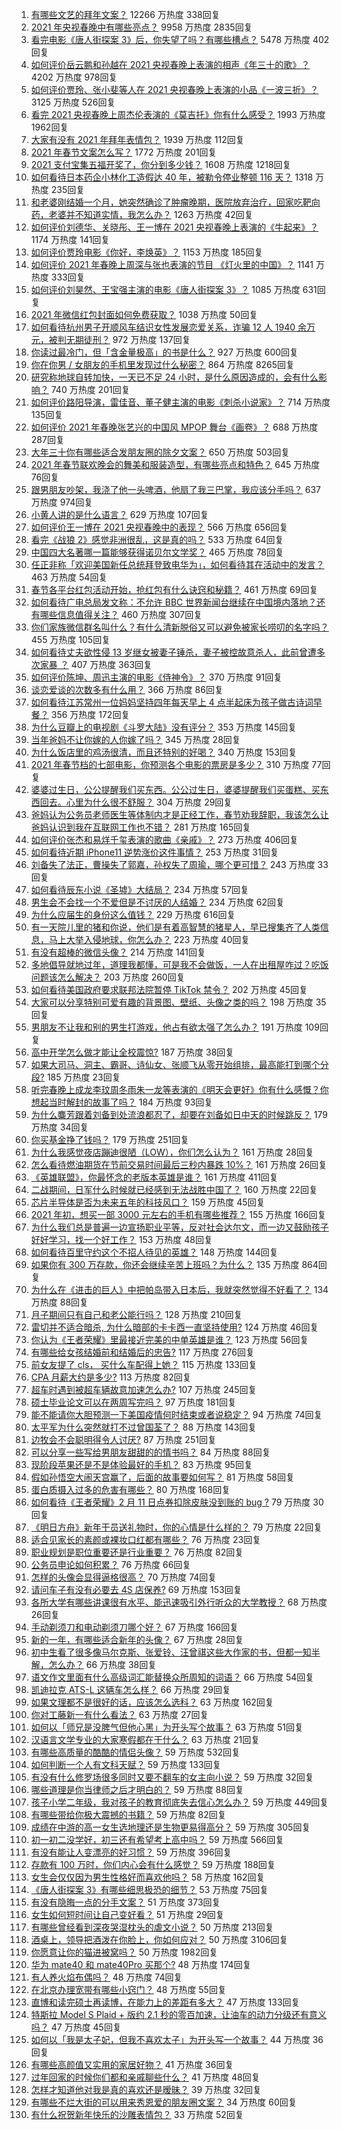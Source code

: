1. [有哪些文艺的拜年文案？](https://www.zhihu.com/question/442938241) 12266 万热度 338回复
1. [2021 年央视春晚中有哪些亮点？](https://www.zhihu.com/question/443967466) 9958 万热度 2835回复
1. [看完电影《唐人街探案 3》后，你失望了吗？有哪些槽点？](https://www.zhihu.com/question/442574355) 5478 万热度 402回复
1. [如何评价岳云鹏和孙越在 2021 央视春晚上表演的相声《年三十的歌》？](https://www.zhihu.com/question/443968904) 4202 万热度 978回复
1. [如何评价贾玲、张小斐等人在 2021 央视春晚上表演的小品《一波三折》？](https://www.zhihu.com/question/443971527) 3125 万热度 526回复
1. [看完 2021 央视春晚上周杰伦表演的《莫吉托》你有什么感受？](https://www.zhihu.com/question/444004125) 1993 万热度 1962回复
1. [大家有没有 2021 年拜年表情包？](https://www.zhihu.com/question/436758021) 1939 万热度 112回复
1. [2021 年春节文案怎么写？](https://www.zhihu.com/question/434616006) 1772 万热度 201回复
1. [2021 支付宝集五福开奖了，你分到多少钱？](https://www.zhihu.com/question/443980664) 1608 万热度 1218回复
1. [如何看待日本药企小林化工造假达 40 年，被勒令停业整顿 116 天？](https://www.zhihu.com/question/443935387) 1318 万热度 235回复
1. [和老婆刚结婚一个月，她突然确诊了肿瘤晚期，医院放弃治疗，回家吃靶向药，老婆并不知道实情，我怎么办？](https://www.zhihu.com/question/443414127) 1263 万热度 42回复
1. [如何评价刘德华、关晓彤、王一博在 2021 央视春晚上表演的《牛起来》？](https://www.zhihu.com/question/443970776) 1174 万热度 141回复
1. [如何评价贾玲电影《你好，李焕英》？](https://www.zhihu.com/question/350520117) 1153 万热度 185回复
1. [如何评价 2021 年春晚上周深与张也表演的节目 《灯火里的中国》？](https://www.zhihu.com/question/443976619) 1141 万热度 333回复
1. [如何评价刘昊然、王宝强主演的电影《唐人街探案 3》？](https://www.zhihu.com/question/275161859) 1085 万热度 631回复
1. [2021 年微信红包封面如何免费获取？](https://www.zhihu.com/question/441208207) 1038 万热度 50回复
1. [如何看待杭州男子开顺风车结识女性发展恋爱关系，诈骗 12 人 1940 余万元，被判无期徒刑？](https://www.zhihu.com/question/443917776) 972 万热度 137回复
1. [你读过最冷门，但「含金量极高」的书是什么？](https://www.zhihu.com/question/438708854) 927 万热度 600回复
1. [你在你男 / 女朋友的手机里发现过什么秘密？](https://www.zhihu.com/question/309282780) 864 万热度 8265回复
1. [研究称地球自转加快，一天已不足 24 小时，是什么原因造成的，会有什么影响？](https://www.zhihu.com/question/443828984) 740 万热度 201回复
1. [如何评价路阳导演，雷佳音、董子健主演的电影《刺杀小说家》？](https://www.zhihu.com/question/442322197) 714 万热度 135回复
1. [如何评价 2021 年春晚张艺兴的中国风 MPOP 舞台《画卷》？](https://www.zhihu.com/question/443852598) 688 万热度 287回复
1. [大年三十你有哪些适合发朋友圈的除夕文案？](https://www.zhihu.com/question/441614349) 650 万热度 503回复
1. [2021 年春节联欢晚会的舞美和服装造型，有哪些亮点和特色？](https://www.zhihu.com/question/443967441) 645 万热度 76回复
1. [跟男朋友吵架，我浇了他一头啤酒，他扇了我三巴掌，我应该分手吗？](https://www.zhihu.com/question/443638273) 637 万热度 974回复
1. [小黄人讲的是什么语言？](https://www.zhihu.com/question/30830614) 629 万热度 107回复
1. [如何评价王一博在 2021 央视春晚中的表现？](https://www.zhihu.com/question/443970375) 566 万热度 656回复
1. [看完《战狼 2》感觉非洲很乱，这是真的吗？](https://www.zhihu.com/question/63368523) 533 万热度 64回复
1. [中国四大名著哪一篇能够获得诺贝尔文学奖？](https://www.zhihu.com/question/443500762) 465 万热度 78回复
1. [任正非称「欢迎美国新任总统拜登致电华为」，如何看待其在活动中的发言？](https://www.zhihu.com/question/443750066) 463 万热度 54回复
1. [春节各平台红包活动开始，抢红包有什么诀窍和秘籍？](https://www.zhihu.com/question/443293907) 461 万热度 69回复
1. [如何看待广电总局发文称：不允许 BBC 世界新闻台继续在中国境内落地？还有哪些信息值得关注？](https://www.zhihu.com/question/444040251) 460 万热度 307回复
1. [你们家族微信群名叫什么？有什么清新脱俗又可以避免被家长唠叨的名字吗？](https://www.zhihu.com/question/443937583) 455 万热度 105回复
1. [如何看待丈夫欲性侵 13 岁继女被妻子锤杀，妻子被控故意杀人，此前曾遭多次家暴 ？](https://www.zhihu.com/question/436107280) 407 万热度 363回复
1. [如何评价陈坤、周迅主演的电影《侍神令》？](https://www.zhihu.com/question/436887810) 370 万热度 91回复
1. [谈恋爱谈的次数多有什么用？](https://www.zhihu.com/question/334622048) 366 万热度 86回复
1. [如何看待江苏常州一位妈妈坚持四年每天早上 4 点半起床为孩子做古诗词早餐？](https://www.zhihu.com/question/443470170) 356 万热度 172回复
1. [为什么豆瓣上的电视剧《斗罗大陆》没有评分？](https://www.zhihu.com/question/443596555) 353 万热度 145回复
1. [当年爸妈不让你嫁的人你嫁了吗？](https://www.zhihu.com/question/443594106) 345 万热度 28回复
1. [为什么饭店里的鸡汤很清，而且还特别的好喝？](https://www.zhihu.com/question/437783371) 340 万热度 153回复
1. [2021 年春节档的七部电影，你预测各个电影的票房是多少？](https://www.zhihu.com/question/439237440) 310 万热度 77回复
1. [婆婆过生日，公公提醒我们买东西。公公过生日，婆婆提醒我们买蛋糕、买东西回去。心里为什么很不舒服？](https://www.zhihu.com/question/308825931) 304 万热度 29回复
1. [爸妈认为公务员老师医生等体制内才是正经工作，春节劝我辞职，我该怎么让爸妈认识到我在互联网工作也不错？](https://www.zhihu.com/question/443810427) 281 万热度 165回复
1. [如何评价张杰和易烊千玺表演的歌曲《亲戚》？](https://www.zhihu.com/question/443980649) 273 万热度 406回复
1. [如何看待近期 iPhone11 逆势涨价这件事情？](https://www.zhihu.com/question/439628528) 253 万热度 31回复
1. [刘备失了法正，曹操失了郭嘉，孙权失了周瑜，哪个更可惜？](https://www.zhihu.com/question/443610265) 243 万热度 33回复
1. [如何看待辰东小说《圣墟》大结局？](https://www.zhihu.com/question/443876836) 234 万热度 57回复
1. [男生会不会找一个不爱但是不讨厌的人结婚？](https://www.zhihu.com/question/440976244) 234 万热度 62回复
1. [为什么应届生的身份这么值钱？](https://www.zhihu.com/question/296366864) 229 万热度 616回复
1. [有一天院儿里的猪和你说，他们是有着高智慧的猪星人，早已搜集齐了人类信息，马上大举入侵地球，你怎么办？](https://www.zhihu.com/question/443584192) 223 万热度 40回复
1. [有没有超棒的微信头像？](https://www.zhihu.com/question/432712007) 214 万热度 141回复
1. [多地倡导就地过年，道理我都懂，可是我不会做饭，一人在出租屋咋过？吃饭问题该怎么解决？](https://www.zhihu.com/question/438270911) 203 万热度 260回复
1. [如何看待美国政府要求联邦法院暂停 TikTok 禁令？](https://www.zhihu.com/question/443938977) 202 万热度 45回复
1. [大家可以分享特别可爱有趣的背景图、壁纸、头像之类的吗？](https://www.zhihu.com/question/442256307) 198 万热度 35回复
1. [男朋友不让我和别的男生打游戏，他占有欲太强了怎么办？](https://www.zhihu.com/question/407902269) 191 万热度 109回复
1. [高中开学怎么做才能让全校震惊?](https://www.zhihu.com/question/443563059) 187 万热度 38回复
1. [如果大司马、洞主、霸哥、诗仙女、张顺飞从零开始组排，最高能打到哪个分段?](https://www.zhihu.com/question/441476672) 185 万热度 23回复
1. [听完春晚上成龙李玟周冬雨朱一龙等表演的《明天会更好》你有什么感慨？你想起当时解封的故事了吗？](https://www.zhihu.com/question/443976527) 184 万热度 93回复
1. [为什么麋芳跟着刘备到处流浪都忍了，却要在刘备如日中天的时候跳反？](https://www.zhihu.com/question/48173294) 179 万热度 34回复
1. [你买基金挣了钱吗？](https://www.zhihu.com/question/410574473) 179 万热度 251回复
1. [为什么我感觉夜店蹦迪很陋（LOW），你们怎么认为？](https://www.zhihu.com/question/265577613) 161 万热度 28回复
1. [怎么看待燃油期货在节前交易时间最后三秒内暴跌 10%？](https://www.zhihu.com/question/443794871) 161 万热度 26回复
1. [《英雄联盟》，你最怀念的老版本英雄是谁？](https://www.zhihu.com/question/441857645) 161 万热度 411回复
1. [二战期间，日军什么时候就已经感到无法战胜中国了？](https://www.zhihu.com/question/443655686) 160 万热度 22回复
1. [芯片半导体是否为未来五年的科技风口？](https://www.zhihu.com/question/442708273) 159 万热度 45回复
1. [2021 年初，想买一部 3000 元左右的手机有哪些推荐？](https://www.zhihu.com/question/437319390) 155 万热度 166回复
1. [为什么我们总是普遍一边宣扬职业平等，反对社会达尔文，而一边又鼓励孩子好好学习，找一个好工作？](https://www.zhihu.com/question/443552685) 153 万热度 48回复
1. [如何看待百里守约这个不招人待见的英雄？](https://www.zhihu.com/question/380426230) 148 万热度 144回复
1. [如果你有 300 万存款，你还会继续辛苦上班吗？为什么？](https://www.zhihu.com/question/426065915) 135 万热度 864回复
1. [为什么在《进击的巨人》中把帕岛带入日本后，我就突然觉得不好看了？](https://www.zhihu.com/question/442280742) 134 万热度 88回复
1. [月子期间只有自己和老公能行吗？](https://www.zhihu.com/question/441590859) 128 万热度 210回复
1. [雷切并不适合暗杀, 为什么暗部的卡卡西一直坚持使用?](https://www.zhihu.com/question/438847701) 124 万热度 46回复
1. [你认为《王者荣耀》里最接近完美的中单英雄是谁？](https://www.zhihu.com/question/441413465) 123 万热度 56回复
1. [有哪些给女孩结婚前和结婚后的忠告?](https://www.zhihu.com/question/403004506) 117 万热度 276回复
1. [前女友提了 cls， 买什么车配得上她？](https://www.zhihu.com/question/426346922) 115 万热度 133回复
1. [CPA 月薪大约是多少?](https://www.zhihu.com/question/411797031) 113 万热度 82回复
1. [超车时遇到被超车辆故意加速怎么办?](https://www.zhihu.com/question/437816644) 107 万热度 245回复
1. [硕士毕业论文可以在两周写完吗？](https://www.zhihu.com/question/434316387) 97 万热度 181回复
1. [能不能请你大胆预测一下美国疫情何时结束或者说稳定？](https://www.zhihu.com/question/440957753) 94 万热度 74回复
1. [太平军为什么突然就打不过曾国荃了？](https://www.zhihu.com/question/268934681) 88 万热度 143回复
1. [边牧会不会聪明得令人讨厌?](https://www.zhihu.com/question/393601336) 87 万热度 251回复
1. [可以分享一些写给男朋友甜甜的的情书吗？](https://www.zhihu.com/question/322998591) 84 万热度 88回复
1. [现阶段苹果还是不是体验最好的手机？](https://www.zhihu.com/question/321893207) 83 万热度 95回复
1. [假如孙悟空大闹天宫赢了，后面的故事要如何写？](https://www.zhihu.com/question/431052067) 81 万热度 58回复
1. [蛋白质摄入过多的危害有哪些？](https://www.zhihu.com/question/422316054) 80 万热度 168回复
1. [如何看待《王者荣耀》2 月 11 日点券扣除皮肤没到账的 bug ?](https://www.zhihu.com/question/443891371) 79 万热度 30回复
1. [《明日方舟》新年干员送礼物时，你的心情是什么样的？](https://www.zhihu.com/question/444046564) 79 万热度 22回复
1. [适合见家长的素颜或裸妆口红都有哪些？](https://www.zhihu.com/question/437320070) 76 万热度 23回复
1. [职业规划是职位重要还是行业重要？](https://www.zhihu.com/question/436670122) 76 万热度 82回复
1. [公务员申论如何积累？](https://www.zhihu.com/question/62703465) 76 万热度 66回复
1. [怎样的头像会显得逼格很高？](https://www.zhihu.com/question/267112594) 70 万热度 74回复
1. [请问车子有没有必要去 4S 店保养?](https://www.zhihu.com/question/430070457) 69 万热度 153回复
1. [各所大学有哪些讲课很有水平、能迅速吸引外行听众的大学教授？](https://www.zhihu.com/question/438746253) 68 万热度 26回复
1. [手动剃须刀和电动剃须刀哪个好？](https://www.zhihu.com/question/35743446) 67 万热度 166回复
1. [新的一年，有哪些适合新年的头像？](https://www.zhihu.com/question/364065357) 67 万热度 28回复
1. [初中生看了很多像马尔克斯、张爱铃、汪曾祺这些大作家的书，但都一知半解，怎么办？](https://www.zhihu.com/question/441428579) 66 万热度 38回复
1. [语文作文里面有什么高级词汇能替换众所周知的词语？](https://www.zhihu.com/question/318964543) 66 万热度 54回复
1. [凯迪拉克 ATS-L 这辆车怎么样？](https://www.zhihu.com/question/28515068) 66 万热度 29回复
1. [如果文理都不是很好的话，应该怎么选科？](https://www.zhihu.com/question/439520786) 63 万热度 162回复
1. [你对工藤新一有什么看法？](https://www.zhihu.com/question/441753769) 63 万热度 27回复
1. [如何以「师兄是没脾气但他心黑」为开头写个故事？](https://www.zhihu.com/question/432685780) 63 万热度 51回复
1. [汉语言文学专业的大家寒假都在干什么？](https://www.zhihu.com/question/443445002) 63 万热度 21回复
1. [有哪些高质量的酷酷的情侣头像？](https://www.zhihu.com/question/319491056) 59 万热度 532回复
1. [如何判断一个人有文科天赋？](https://www.zhihu.com/question/438266130) 59 万热度 133回复
1. [有没有什么修罗场很多同时又要不翻车的女主向小说？](https://www.zhihu.com/question/348722107) 59 万热度 32回复
1. [哪些道理是你当律师之后才明白的？](https://www.zhihu.com/question/437922823) 59 万热度 88回复
1. [孩子小学二年级，我对孩子的教育彻底失去信心怎么办？](https://www.zhihu.com/question/431447269) 59 万热度 449回复
1. [有哪些带给你极大震撼的书籍？](https://www.zhihu.com/question/430425826) 59 万热度 82回复
1. [成绩在中游的高一女生选地理还是生物更易得高分？](https://www.zhihu.com/question/439775617) 59 万热度 305回复
1. [初一初二没学好，初三还有希望考上高中吗？](https://www.zhihu.com/question/439552373) 59 万热度 566回复
1. [有没有能让人变漂亮的好习惯？](https://www.zhihu.com/question/423969924) 59 万热度 396回复
1. [存款有 100 万时，你们内心会有什么感觉？](https://www.zhihu.com/question/435393939) 59 万热度 188回复
1. [女生会仅仅因为男生性格好而喜欢他吗？](https://www.zhihu.com/question/438699923) 58 万热度 162回复
1. [《唐人街探案 3》有哪些细思极恐的细节？](https://www.zhihu.com/question/363568432) 53 万热度 75回复
1. [有没有隐晦一点的分手文案？](https://www.zhihu.com/question/432396268) 51 万热度 373回复
1. [女生如何短时间让自己变好看？](https://www.zhihu.com/question/67035074) 51 万热度 29回复
1. [有哪些曾经看到深夜哭湿枕头的虐文小说？](https://www.zhihu.com/question/289167386) 50 万热度 213回复
1. [酒桌上，领导把酒泼在你脸上，你如何应对？](https://www.zhihu.com/question/438684200) 50 万热度 3106回复
1. [你愿意让你的猫进被窝吗？](https://www.zhihu.com/question/357178445) 50 万热度 1982回复
1. [华为 mate40 和 mate40Pro 买那个?](https://www.zhihu.com/question/435586121) 48 万热度 174回复
1. [有人养火焰布偶吗？](https://www.zhihu.com/question/319359608) 48 万热度 74回复
1. [在北京办理宽带有哪些小窍门？](https://www.zhihu.com/question/443795553) 48 万热度 55回复
1. [直博和读完硕士再读博，在能力上的差距有多大？](https://www.zhihu.com/question/425860957) 47 万热度 133回复
1. [特斯拉 Model S Plaid + 版约 2.1 秒的零百加速，让油车的动力分级还有意义吗？](https://www.zhihu.com/question/443413503) 47 万热度 45回复
1. [如何以「我是太子妃，但我不喜欢太子」为开头写一个故事？](https://www.zhihu.com/question/428738343) 44 万热度 36回复
1. [有哪些高颜值又实用的家居好物？](https://www.zhihu.com/question/438324134) 41 万热度 36回复
1. [过年回家的时候你们都和亲戚聊些什么？](https://www.zhihu.com/question/443966388) 41 万热度 48回复
1. [怎样才知道他对我是真的喜欢还是暧昧？](https://www.zhihu.com/question/443757401) 39 万热度 32回复
1. [有哪些不烂大街的可以用来秀恩爱的朋友圈文案？](https://www.zhihu.com/question/296683816) 34 万热度 60回复
1. [有什么祝贺新年快乐的沙雕表情包？](https://www.zhihu.com/question/311179637) 33 万热度 52回复